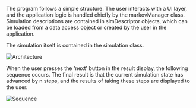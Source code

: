The program follows a simple structure. The user interacts with a UI layer, and the application logic is handled chiefly 
by the markovManager class. Simulation descriptions are contained in simDescriptor objects, which can be loaded from a data access object or created by the user in the application.

The simulation itself is contained in the simulation class. 

![Architecture](https://github.com/volatilequark/ot-harjoitustyo/blob/master/docs/Architecture.png)

When the user presses the 'next' button in the result display, the following sequence occurs. The final result is that the current simulation state has advanced by n steps, and the results of taking these steps are displayed to the user.

![Sequence](https://github.com/volatilequark/ot-harjoitustyo/blob/master/docs/simsequence.png)

